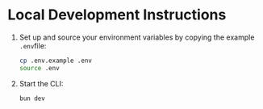 # Local Development Instructions

1. Set up and source your environment variables by copying the example `.env`file:
   ```bash
   cp .env.example .env
   source .env
   ```

2. Start the CLI:
   ```bash
   bun dev
   ```
